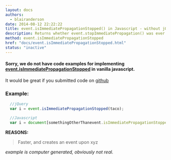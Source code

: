 ```yaml
---
layout: docs
authors:
  - blairanderson
date: 2014-08-12 22:22:22
title: event.isImmediatePropagationStopped() in Javascript - without jQuery
description: Returns whether event.stopImmediatePropagation() was ever called on this event object.
method: event.isImmediatePropagationStopped
href: "docs/event.isImmediatePropagationStopped.html"
status: "inactive"
---
```


#### Sorry, we do not have code examples for implementing [event.isImmediatePropagationStopped](http://api.jquery.com/event.isImmediatePropagationStopped/) in vanilla javascript.

It would be great if you submitted code on [github](https://github.com/blairanderson/without-jquery/blob/master/docs/event.isImmediatePropagationStopped.md)

### Example:

```javascript
  //jQuery
  var i = event.isImmediatePropagationStopped(taco);

  //Javascript
  var i = document[somethingOtherThanevent.isImmediatePropagationStopped](taco);

```

**REASONS:**
> Faster, and creates an event upon xyz

*example is computer generated, obviously not real.*
